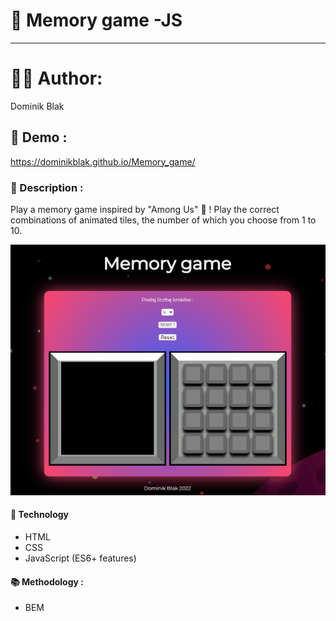 # 🎲 Memory game -JS
******
# 👨‍💻 Author:
Dominik Blak

## 🚀 Demo :
https://dominikblak.github.io/Memory_game/

### 📖 Description :
Play a memory game inspired by "Among Us" 👾 !  Play the correct combinations of animated tiles, the number of which you choose from 1 to 10.

<img src="https://github.com/dominikblak/Memory_game/blob/main/img/Animation.gif" alt="demo_Currency_converter">

#### 🧰 Technology
- HTML
- CSS
- JavaScript (ES6+ features)

#### 📚 Methodology :
- BEM



